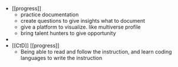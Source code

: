 - [[progress]]
	- practice documentation
	- create questions to give insights what to document
	- give a platform to visualize. like multiverse profile
	- bring talent hunters to give opportunity
-
- [[CtD]] [[progress]]
	- Being able to read and follow the instruction, and learn coding languages to write the instruction